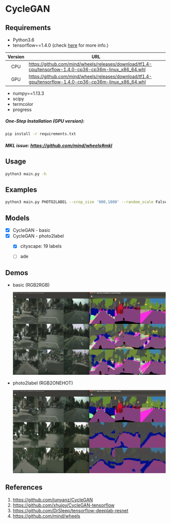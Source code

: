 # CycleGAN

## Requirements

* Python3.6
* tensorflow==1.4.0 (check [here](https://github.com/mind/wheels#versions) for more info.)

| Version | URL |
|:-------:|-----|
| CPU | https://github.com/mind/wheels/releases/download/tf1.4-cpu/tensorflow-1.4.0-cp36-cp36m-linux_x86_64.whl |
| GPU | https://github.com/mind/wheels/releases/download/tf1.4-gpu/tensorflow-1.4.0-cp36-cp36m-linux_x86_64.whl |

* numpy==1.13.3
* scipy
* termcolor
* progress

##### One-Step Installation (GPU version):

```sh
pip install -r requirements.txt
```

##### MKL issue: https://github.com/mind/wheels#mkl



## Usage

```sh
python3 main.py -h
```



## Examples

```sh
python3 main.py PHOTO2LABEL --crop_size '900,1800' --random_scale False --gpus 1 --bs 1
```



## Models

- [x] CycleGAN - basic
- [x] CycleGAN - photo2label
    - [x] cityscape: 19 labels
    - [ ] ade


## Demos

* basic (RGB2RGB)

    ![demo-rgb2rgb_fullview](./DEMO/demo-rgb2rgb_fullview.png)

* photo2label (RGB2ONEHOT)

    ![demo-photo2label_fullview](./DEMO/demo-photo2label_fullview.png)

## References

1. https://github.com/junyanz/CycleGAN
2. https://github.com/xhujoy/CycleGAN-tensorflow
3. https://github.com/DrSleep/tensorflow-deeplab-resnet
4. https://github.com/mind/wheels
